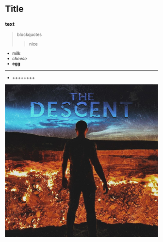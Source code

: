 # Title

### text

> blockquotes
>
> > nice

- milk
- _cheese_
- **egg**

---

- ++++++++

![Img](/folder.jpg)
